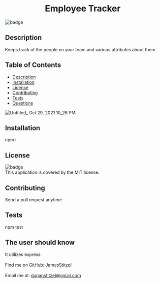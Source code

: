 <h1 align="center">Employee Tracker</h1>

![badge](https://img.shields.io/badge/license-MIT-brightgreen)<br />
## Description
 Keeps track of the people on your team and various attributes about them
## Table of Contents
- [Description](#description)
- [Installation](#installation)
- [License](#license)
- [Contributing](#contributing)
- [Tests](#tests)
- [Questions](#questions)

![Untitled_ Oct 29, 2021 10_26 PM](https://user-images.githubusercontent.com/89664909/139517314-bbb671bc-09c5-49f3-9ff8-9b048d13c9f1.gif)

## Installation
 npm i
## License
![badge](https://img.shields.io/badge/license-MIT-brightgreen)
<br />
This application is covered by the MIT license. 
## Contributing
 Send a pull request anytime
## Tests
 npm test
## The user should know
 It utilizes express<br />
<br />
Find me on GitHub: [JamesStitzel](https://github.com/JamesStitzel)<br />
<br />
 Email me at: duganstitzel@gmail.com<br /><br />

